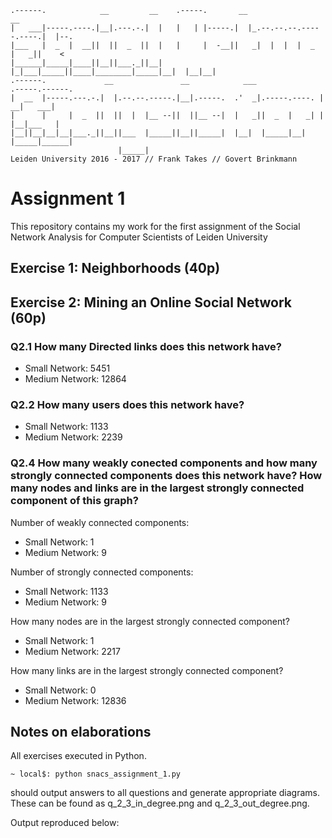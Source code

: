     .------.            __         __    .-----.       __                        __    
    |   ___|-----.----.|__|.---.-.|  |   |   | |-----.|  |_.--.--.--.-----.----.|  |--.
    |___   |  _  |  __||  ||  _  ||  |   |     |  -__||   _|  |  |  |  _  |   _||    < 
    |______|_____|____||__||___._||__|   |_|___|_____||____|________|_____|__|  |__|__|
    .------.             __               __            ___              .-----.------.
    |  __  |-----.---.-.|  |.--.--.-----.|__|.-----.  .'  _|.-----.----. |   __|   ___|
    |      |     |  _  ||  ||  |  |__ --||  ||__ --|  |   _||  _  |   _| |  |__|___   |
    |__||__|__|__|___._||__||___  |_____||__||_____|  |__|  |_____|__|   |_____|______|
                            |_____|                                                    
    Leiden University 2016 - 2017 // Frank Takes // Govert Brinkmann
                           


# Assignment 1
This repository contains my work for the first assignment of the Social Network Analysis for Computer Scientists of Leiden University



## Exercise 1: Neighborhoods (40p)

## Exercise 2: Mining an Online Social Network (60p)

### Q2.1 How many Directed links does this network have?

- Small Network: 5451
- Medium Network: 12864


### Q2.2 How many users does this network have?

- Small Network: 1133
- Medium Network: 2239


### Q2.4 How many weakly conected components and how many strongly connected components does this network have? How many nodes and links are in the largest strongly connected component of this graph?


Number of weakly connected components: 

- Small Network: 1
- Medium Network: 9


Number of strongly connected components: 

- Small Network: 1133
- Medium Network: 9


How many nodes are in the largest strongly connected component?

- Small Network: 1
- Medium Network: 2217


How many links are in the largest strongly connected component?

- Small Network: 0
- Medium Network: 12836

## Notes on elaborations

All exercises executed in Python.

    ~ local$: python snacs_assignment_1.py

should output answers to all questions and generate appropriate diagrams. These can be found as q_2_3_in_degree.png and q_2_3_out_degree.png. 

Output reproduced below:
